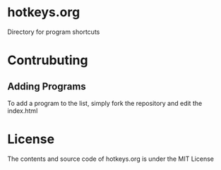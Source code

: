 # hotkeys.org
Directory for program shortcuts

# Contrubuting

## Adding Programs
To add a program to the list, simply fork the repository and edit the index.html

# License
The contents and source code of hotkeys.org is under the MIT License
